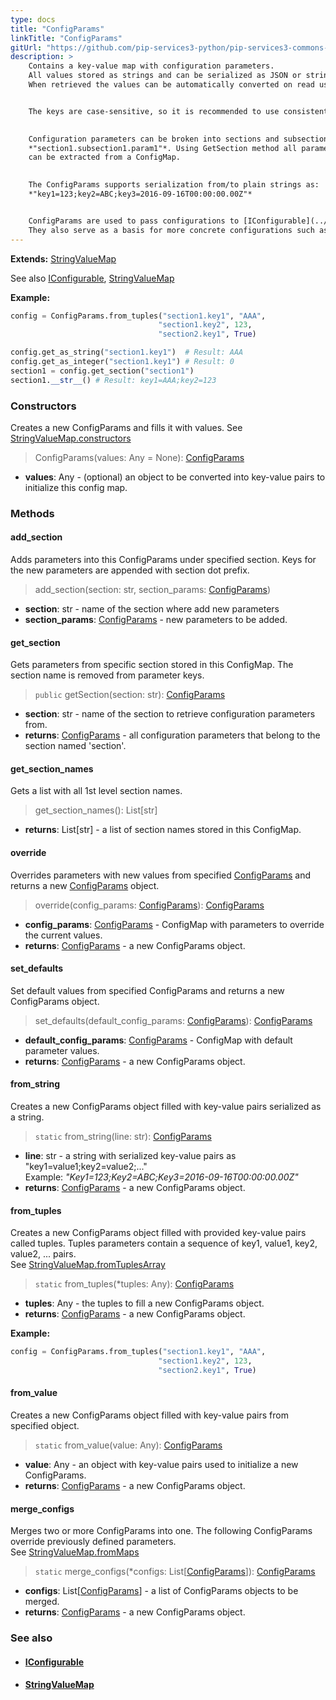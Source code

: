 ```yaml
---
type: docs
title: "ConfigParams"
linkTitle: "ConfigParams"
gitUrl: "https://github.com/pip-services3-python/pip-services3-commons-python"
description: > 
    Contains a key-value map with configuration parameters. 
    All values stored as strings and can be serialized as JSON or string forms.
    When retrieved the values can be automatically converted on read using GetAsXXX methods.


    The keys are case-sensitive, so it is recommended to use consistent C-style as: *"my_param"*
 

    Configuration parameters can be broken into sections and subsections using dot notation as:
    *"section1.subsection1.param1"*. Using GetSection method all parameters from specified section
    can be extracted from a ConfigMap.
 

    The ConfigParams supports serialization from/to plain strings as:
    *"key1=123;key2=ABC;key3=2016-09-16T00:00:00.00Z"*


    ConfigParams are used to pass configurations to [IConfigurable](../iconfigurable) objects.
    They also serve as a basis for more concrete configurations such as [ConnectionParams](../../../components/connect/connection_params) or [CredentialParams](../../../components/auth/credential_params) (in the Pip.Services components package).
---
```


**Extends:** [StringValueMap](../../data/string_value_map)

See also [IConfigurable](../iconfigurable), [StringValueMap](../../data/string_value_map)

**Example:**

```python
config = ConfigParams.from_tuples("section1.key1", "AAA",
                                 "section1.key2", 123,
                                 "section2.key1", True)

config.get_as_string("section1.key1")  # Result: AAA
config.get_as_integer("section1.key1") # Result: 0
section1 = config.get_section("section1")
section1.__str__() # Result: key1=AAA;key2=123

```

### Constructors
Creates a new ConfigParams and fills it with values.
See [StringValueMap.constructors](../../data/string_value_map/#constructors)

> ConfigParams(values: Any = None): [ConfigParams]()

- **values**: Any - (optional) an object to be converted into key-value pairs to initialize this config map.

### Methods

#### add_section
Adds parameters into this ConfigParams under specified section.
Keys for the new parameters are appended with section dot prefix.

> add_section(section: str, section_params: [ConfigParams]())

- **section**: str - name of the section where add new parameters
- **section_params**: [ConfigParams]() - new parameters to be added.


#### get_section
Gets parameters from specific section stored in this ConfigMap.
The section name is removed from parameter keys.

> `public` getSection(section: str): [ConfigParams]()

- **section**: str - name of the section to retrieve configuration parameters from.
- **returns**: [ConfigParams]() - all configuration parameters that belong to the section named 'section'. 

#### get_section_names
Gets a list with all 1st level section names.

> get_section_names(): List[str]

- **returns**: List[str] - a list of section names stored in this ConfigMap.

#### override
Overrides parameters with new values from specified [ConfigParams]()
and returns a new [ConfigParams]() object.

> override(config_params: [ConfigParams]()): [ConfigParams]()

- **config_params**: [ConfigParams]() - ConfigMap with parameters to override the current values.
- **returns**: [ConfigParams]() - a new ConfigParams object.

#### set_defaults
Set default values from specified ConfigParams and returns a new ConfigParams object.

> set_defaults(default_config_params: [ConfigParams]()): [ConfigParams]()

- **default_config_params**: [ConfigParams]() - ConfigMap with default parameter values.
- **returns**: [ConfigParams]() - a new ConfigParams object.

#### from_string
Creates a new ConfigParams object filled with key-value pairs serialized as a string.

> `static` from_string(line: str): [ConfigParams]()

- **line**: str - a string with serialized key-value pairs as "key1=value1;key2=value2;..."  
Example: *"Key1=123;Key2=ABC;Key3=2016-09-16T00:00:00.00Z"*
- **returns**: [ConfigParams]() - a new ConfigParams object.

#### from_tuples
Creates a new ConfigParams object filled with provided key-value pairs called tuples.
Tuples parameters contain a sequence of key1, value1, key2, value2, ... pairs.  
See [StringValueMap.fromTuplesArray](../../data/string_value_map/#fromtuplesarray)

> `static` from_tuples(*tuples: Any): [ConfigParams]()

- **tuples**: Any - the tuples to fill a new ConfigParams object.
- **returns**: [ConfigParams]() - a new ConfigParams object.

**Example:**

```python
config = ConfigParams.from_tuples("section1.key1", "AAA",
                                 "section1.key2", 123,
                                 "section2.key1", True)
```

#### from_value
Creates a new ConfigParams object filled with key-value pairs from specified object.

> `static` from_value(value: Any): [ConfigParams]()

- **value**: Any - an object with key-value pairs used to initialize a new ConfigParams.
- **returns**: [ConfigParams]() - a new ConfigParams object.


#### merge_configs
Merges two or more ConfigParams into one. The following ConfigParams override
previously defined parameters.  
See [StringValueMap.fromMaps](../../data/string_value_map/#frommaps)

> `static` merge_configs(*configs: List[[ConfigParams]()]): [ConfigParams]()

- **configs**:  List[[ConfigParams]()] - a list of ConfigParams objects to be merged.
- **returns**: [ConfigParams]() - a new ConfigParams object.

### See also
- #### [IConfigurable](../iconfigurable)
- #### [StringValueMap](../../data/string_value_map)
